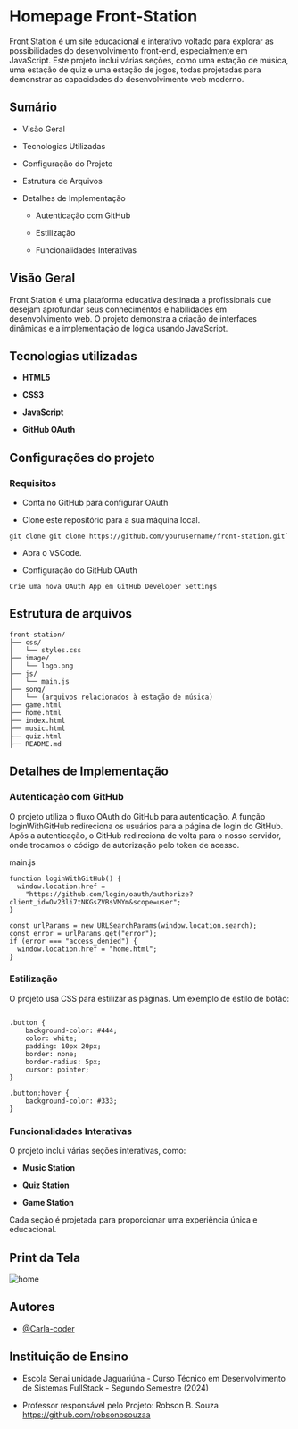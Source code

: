# Homepage Front-Station

Front Station é um site educacional e interativo voltado para explorar as possibilidades do desenvolvimento front-end, especialmente em JavaScript. Este projeto inclui várias seções, como uma estação de música, uma estação de quiz e uma estação de jogos, todas projetadas para demonstrar as capacidades do desenvolvimento web moderno.


## Sumário

- Visão Geral

- Tecnologias Utilizadas

- Configuração do Projeto

- Estrutura de Arquivos

- Detalhes de Implementação

    - Autenticação com GitHub 

    - Estilização

    - Funcionalidades Interativas



## Visão Geral

Front Station é uma plataforma educativa destinada a profissionais que desejam aprofundar seus conhecimentos e habilidades em desenvolvimento web. O projeto demonstra a criação de interfaces dinâmicas e a implementação de lógica usando JavaScript.
## Tecnologias utilizadas

- **HTML5**

- **CSS3** 

- **JavaScript**

- **GitHub OAuth**
## Configurações do projeto

### Requisitos

- Conta no GitHub para configurar OAuth

- Clone este repositório para a sua máquina local.

```
git clone git clone https://github.com/yourusername/front-station.git`
```

- Abra o VSCode.

- Configuração do GitHub OAuth

```
Crie uma nova OAuth App em GitHub Developer Settings
```





## Estrutura de arquivos

```
front-station/
├── css/
│   └── styles.css
├── image/
│   └── logo.png
├── js/
│   └── main.js
├── song/
│   └── (arquivos relacionados à estação de música)
├── game.html
├── home.html
├── index.html
├── music.html
├── quiz.html
├── README.md

```

## Detalhes de Implementação

### Autenticação com GitHub

O projeto utiliza o fluxo OAuth do GitHub para autenticação. A função loginWithGitHub redireciona os usuários para a página de login do GitHub. Após a autenticação, o GitHub redireciona de volta para o nosso servidor, onde trocamos o código de autorização pelo token de acesso.

main.js

```
function loginWithGitHub() {
  window.location.href =
    "https://github.com/login/oauth/authorize?client_id=Ov23li7tNKGsZVBsVMYm&scope=user";
}

const urlParams = new URLSearchParams(window.location.search);
const error = urlParams.get("error");
if (error === "access_denied") {
  window.location.href = "home.html";
}

```

### Estilização

O projeto usa CSS para estilizar as páginas. Um exemplo de estilo de botão:

```

.button {
    background-color: #444;
    color: white;
    padding: 10px 20px;
    border: none;
    border-radius: 5px;
    cursor: pointer;
}

.button:hover {
    background-color: #333;
}

```



### Funcionalidades Interativas

 O projeto inclui várias seções interativas, como:

- **Music Station**

- **Quiz Station**

- **Game Station**

Cada seção é projetada para proporcionar uma experiência única e educacional.

## Print da Tela

 ![home](https://github.com/Carla-coder/Front_Station/assets/128012862/8fc3f10b-adcd-4030-ad49-29a7e069537d)



## Autores

- [@Carla-coder](https://www.github.com/Carla-coder)


## Instituição de Ensino

- Escola Senai unidade Jaguariúna - Curso Técnico em Desenvolvimento de Sistemas FullStack - Segundo Semestre (2024)

- Professor responsável pelo Projeto: Robson B. Souza https://github.com/robsonbsouzaa
